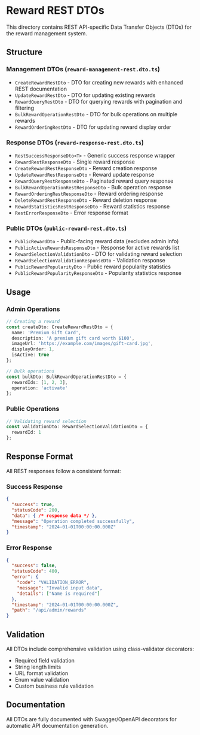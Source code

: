 # Reward REST DTOs

This directory contains REST API-specific Data Transfer Objects (DTOs) for the reward management system.

## Structure

### Management DTOs (`reward-management-rest.dto.ts`)
- `CreateRewardRestDto` - DTO for creating new rewards with enhanced REST documentation
- `UpdateRewardRestDto` - DTO for updating existing rewards
- `RewardQueryRestDto` - DTO for querying rewards with pagination and filtering
- `BulkRewardOperationRestDto` - DTO for bulk operations on multiple rewards
- `RewardOrderingRestDto` - DTO for updating reward display order

### Response DTOs (`reward-response-rest.dto.ts`)
- `RestSuccessResponseDto<T>` - Generic success response wrapper
- `RewardRestResponseDto` - Single reward response
- `CreateRewardRestResponseDto` - Reward creation response
- `UpdateRewardRestResponseDto` - Reward update response
- `RewardQueryRestResponseDto` - Paginated reward query response
- `BulkRewardOperationRestResponseDto` - Bulk operation response
- `RewardOrderingRestResponseDto` - Reward ordering response
- `DeleteRewardRestResponseDto` - Reward deletion response
- `RewardStatisticsRestResponseDto` - Reward statistics response
- `RestErrorResponseDto` - Error response format

### Public DTOs (`public-reward-rest.dto.ts`)
- `PublicRewardDto` - Public-facing reward data (excludes admin info)
- `PublicActiveRewardsResponseDto` - Response for active rewards list
- `RewardSelectionValidationDto` - DTO for validating reward selection
- `RewardSelectionValidationResponseDto` - Validation response
- `PublicRewardPopularityDto` - Public reward popularity statistics
- `PublicRewardPopularityResponseDto` - Popularity statistics response

## Usage

### Admin Operations
```typescript
// Creating a reward
const createDto: CreateRewardRestDto = {
  name: 'Premium Gift Card',
  description: 'A premium gift card worth $100',
  imageUrl: 'https://example.com/images/gift-card.jpg',
  displayOrder: 1,
  isActive: true
};

// Bulk operations
const bulkDto: BulkRewardOperationRestDto = {
  rewardIds: [1, 2, 3],
  operation: 'activate'
};
```

### Public Operations
```typescript
// Validating reward selection
const validationDto: RewardSelectionValidationDto = {
  rewardId: 1
};
```

## Response Format

All REST responses follow a consistent format:

### Success Response
```json
{
  "success": true,
  "statusCode": 200,
  "data": { /* response data */ },
  "message": "Operation completed successfully",
  "timestamp": "2024-01-01T00:00:00.000Z"
}
```

### Error Response
```json
{
  "success": false,
  "statusCode": 400,
  "error": {
    "code": "VALIDATION_ERROR",
    "message": "Invalid input data",
    "details": ["Name is required"]
  },
  "timestamp": "2024-01-01T00:00:00.000Z",
  "path": "/api/admin/rewards"
}
```

## Validation

All DTOs include comprehensive validation using class-validator decorators:
- Required field validation
- String length limits
- URL format validation
- Enum value validation
- Custom business rule validation

## Documentation

All DTOs are fully documented with Swagger/OpenAPI decorators for automatic API documentation generation.